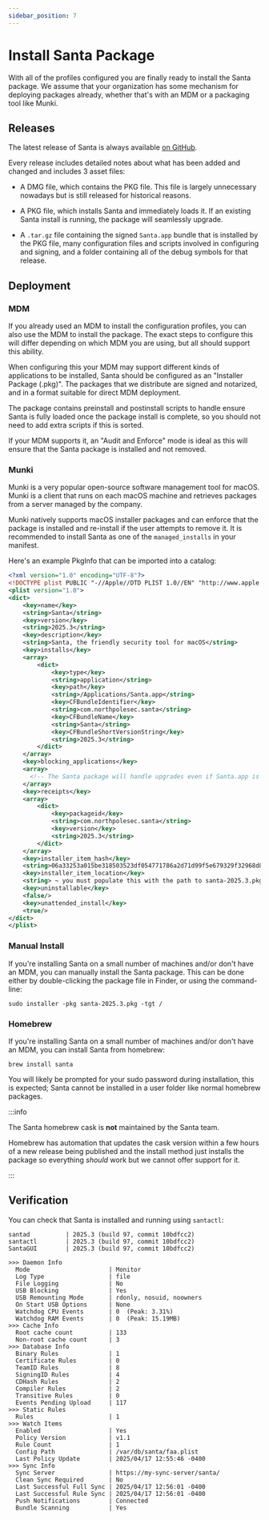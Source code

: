 ```yaml
---
sidebar_position: 7
---
```


# Install Santa Package

With all of the profiles configured you are finally ready to install the Santa
package. We assume that your organization has some mechanism for deploying
packages already, whether that's with an MDM or a packaging tool like Munki.

## Releases

The latest release of Santa is always available
[on GitHub](https://github.com/northpolesec/santa/releases/latest).

Every release includes detailed notes about what has been added and changed and
includes 3 asset files:

- A DMG file, which contains the PKG file. This file is largely unnecessary
  nowadays but is still released for historical reasons.

- A PKG file, which installs Santa and immediately loads it. If an existing
  Santa install is running, the package will seamlessly upgrade.

- A `.tar.gz` file containing the signed `Santa.app` bundle that is installed
  by the PKG file, many configuration files and scripts involved in configuring
  and signing, and a folder containing all of the debug symbols for that
  release.

## Deployment

### MDM

If you already used an MDM to install the configuration profiles, you can also
use the MDM to install the package. The exact steps to configure this will
differ depending on which MDM you are using, but all should support this
ability.

When configuring this your MDM may support different kinds of applications to
be installed, Santa should be configured as an "Installer Package (.pkg)".
The packages that we distribute are signed and notarized, and in a format
suitable for direct MDM deployment.

The package contains preinstall and postinstall scripts to handle ensure Santa
is fully loaded once the package install is complete, so you should not need to
add extra scripts if this is sorted.

If your MDM supports it, an "Audit and Enforce" mode is ideal as this will
ensure that the Santa package is installed and not removed.

### Munki

Munki is a very popular open-source software management tool for macOS. Munki
is a client that runs on each macOS machine and retrieves packages from a server
managed by the company.

Munki natively supports macOS installer packages and can enforce that the
package is installed and re-install if the user attempts to remove it. It is
recommended to install Santa as one of the `managed_installs` in your
manifest.

Here's an example PkgInfo that can be imported into a catalog:

```xml
<?xml version="1.0" encoding="UTF-8"?>
<!DOCTYPE plist PUBLIC "-//Apple//DTD PLIST 1.0//EN" "http://www.apple.com/DTDs/PropertyList-1.0.dtd">
<plist version="1.0">
<dict>
    <key>name</key>
    <string>Santa</string>
    <key>version</key>
    <string>2025.3</string>
    <key>description</key>
    <string>Santa, the friendly security tool for macOS</string>
    <key>installs</key>
    <array>
        <dict>
            <key>type</key>
            <string>application</string>
            <key>path</key>
            <string>/Applications/Santa.app</string>
            <key>CFBundleIdentifier</key>
            <string>com.northpolesec.santa</string>
            <key>CFBundleName</key>
            <string>Santa</string>
            <key>CFBundleShortVersionString</key>
            <string>2025.3</string>
        </dict>
    </array>
    <key>blocking_applications</key>
    <array>
      <!-- The Santa package will handle upgrades even if Santa.app is running -->
    </array>
    <key>receipts</key>
    <array>
        <dict>
            <key>packageid</key>
            <string>com.northpolesec.santa</string>
            <key>version</key>
            <string>2025.3</string>
        </dict>
    </array>
    <key>installer_item_hash</key>
    <string>06a33253a015be318503523df054771786a2d71d99f5e679329f32968d808cc1</string>
    <key>installer_item_location</key>
    <string> ~ you must populate this with the path to santa-2025.3.pkg ~ </string>
    <key>uninstallable</key>
    <false/>
    <key>unattended_install</key>
    <true/>
</dict>
</plist>
```

### Manual Install

If you're installing Santa on a small number of machines and/or don't have an
MDM, you can manually install the Santa package. This can be done either by
double-clicking the package file in Finder, or using the command-line:

```shell
sudo installer -pkg santa-2025.3.pkg -tgt /
```

### Homebrew

If you're installing Santa on a small number of machines and/or don't have an
MDM, you can install Santa from homebrew:

```shell
brew install santa
```

You will likely be prompted for your sudo password during installation, this is
expected; Santa cannot be installed in a user folder like normal homebrew
packages.

:::info

The Santa homebrew cask is **not** maintained by the Santa team.

Homebrew has automation that updates the cask version within a few hours of a
new release being published and the install method just installs the package so
everything _should_ work but we cannot offer support for it.

:::

## Verification

You can check that Santa is installed and running using `santactl`:

```shell title="santactl version"
santad          | 2025.3 (build 97, commit 10bdfcc2)
santactl        | 2025.3 (build 97, commit 10bdfcc2)
SantaGUI        | 2025.3 (build 97, commit 10bdfcc2)
```

```shell title="santactl status"
>>> Daemon Info
  Mode                      | Monitor
  Log Type                  | file
  File Logging              | No
  USB Blocking              | Yes
  USB Remounting Mode       | rdonly, nosuid, noowners
  On Start USB Options      | None
  Watchdog CPU Events       | 0  (Peak: 3.31%)
  Watchdog RAM Events       | 0  (Peak: 15.19MB)
>>> Cache Info
  Root cache count          | 133
  Non-root cache count      | 3
>>> Database Info
  Binary Rules              | 1
  Certificate Rules         | 0
  TeamID Rules              | 8
  SigningID Rules           | 4
  CDHash Rules              | 2
  Compiler Rules            | 2
  Transitive Rules          | 0
  Events Pending Upload     | 117
>>> Static Rules
  Rules                     | 1
>>> Watch Items
  Enabled                   | Yes
  Policy Version            | v1.1
  Rule Count                | 1
  Config Path               | /var/db/santa/faa.plist
  Last Policy Update        | 2025/04/17 12:55:46 -0400
>>> Sync Info
  Sync Server               | https://my-sync-server/santa/
  Clean Sync Required       | No
  Last Successful Full Sync | 2025/04/17 12:56:01 -0400
  Last Successful Rule Sync | 2025/04/17 12:56:01 -0400
  Push Notifications        | Connected
  Bundle Scanning           | Yes
```
